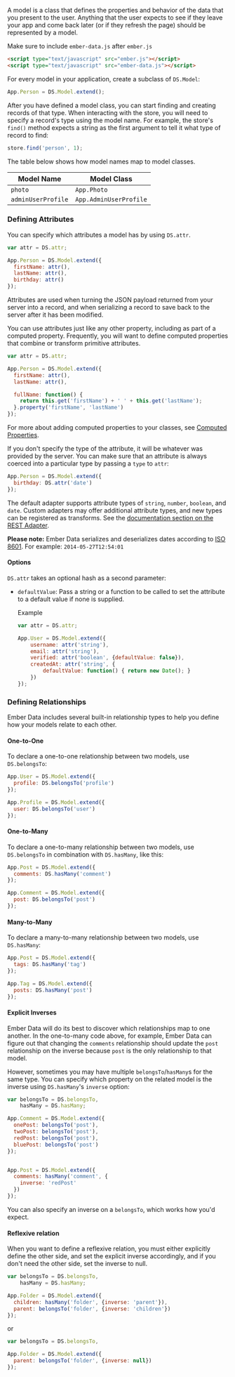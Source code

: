 A model is a class that defines the properties and behavior of the
data that you present to the user. Anything that the user expects to see
if they leave your app and come back later (or if they refresh the page)
should be represented by a model.

Make sure to include `ember-data.js` after `ember.js`

```html
<script type="text/javascript" src="ember.js"></script>
<script type="text/javascript" src="ember-data.js"></script>
```

For every model in your application, create a subclass of `DS.Model`:

```javascript
App.Person = DS.Model.extend();
```

After you have defined a model class, you can start finding and creating
records of that type. When interacting with the store, you will need to
specify a record's type using the model name. For example, the store's
`find()` method expects a string as the first argument to tell it what
type of record to find:

```javascript
store.find('person', 1);
```

The table below shows how model names map to model classes.

<table>
  <thead>
  <tr>
    <th>Model Name</th>
    <th>Model Class</th>
  </tr>
  </thead>
  <tr>
    <td><code>photo</code></td>
    <td><code>App.Photo</code></td>
  </tr>
  <tr>
    <td><code>adminUserProfile</code></td>
    <td><code>App.AdminUserProfile</code></td>
  </tr>
</table>

### Defining Attributes

You can specify which attributes a model has by using `DS.attr`.

```javascript
var attr = DS.attr;

App.Person = DS.Model.extend({
  firstName: attr(),
  lastName: attr(),
  birthday: attr()
});
```

Attributes are used when turning the JSON payload returned from your
server into a record, and when serializing a record to save back to the
server after it has been modified.

You can use attributes just like any other property, including as part of a
computed property. Frequently, you will want to define computed
properties that combine or transform primitive attributes.

```javascript
var attr = DS.attr;

App.Person = DS.Model.extend({
  firstName: attr(),
  lastName: attr(),

  fullName: function() {
    return this.get('firstName') + ' ' + this.get('lastName');
  }.property('firstName', 'lastName')
});
```

For more about adding computed properties to your classes, see [Computed Properties](../../object-model/computed-properties/).

If you don't specify the type of the attribute, it will be whatever was
provided by the server. You can make sure that an attribute is always
coerced into a particular type by passing a `type` to `attr`:

```javascript
App.Person = DS.Model.extend({
  birthday: DS.attr('date')
});
```

The default adapter supports attribute types of `string`,
`number`, `boolean`, and `date`. Custom adapters may offer additional
attribute types, and new types can be registered as transforms. See the
[documentation section on the REST Adapter](../../models/the-rest-adapter/).

**Please note:** Ember Data serializes and deserializes dates according to
                 [ISO 8601][]. For example: `2014-05-27T12:54:01`

[ISO 8601]: http://en.wikipedia.org/wiki/ISO_8601

#### Options
`DS.attr` takes an optional hash as a second parameter:

- `defaultValue`: Pass a string or a function to be called to set the
                  attribute to a default value if none is supplied.

  Example

  ```JavaScript
  var attr = DS.attr;

  App.User = DS.Model.extend({
      username: attr('string'),
      email: attr('string'),
      verified: attr('boolean', {defaultValue: false}),
      createdAt: attr('string', {
          defaultValue: function() { return new Date(); }
      })
  });
  ```


### Defining Relationships

Ember Data includes several built-in relationship types to help you
define how your models relate to each other.

#### One-to-One

To declare a one-to-one relationship between two models, use
`DS.belongsTo`:

```javascript
App.User = DS.Model.extend({
  profile: DS.belongsTo('profile')
});

App.Profile = DS.Model.extend({
  user: DS.belongsTo('user')
});
```

#### One-to-Many

To declare a one-to-many relationship between two models, use
`DS.belongsTo` in combination with `DS.hasMany`, like this:

```javascript
App.Post = DS.Model.extend({
  comments: DS.hasMany('comment')
});

App.Comment = DS.Model.extend({
  post: DS.belongsTo('post')
});
```

#### Many-to-Many

To declare a many-to-many relationship between two models, use
`DS.hasMany`:

```javascript
App.Post = DS.Model.extend({
  tags: DS.hasMany('tag')
});

App.Tag = DS.Model.extend({
  posts: DS.hasMany('post')
});
```

#### Explicit Inverses

Ember Data will do its best to discover which relationships map to one
another. In the one-to-many code above, for example, Ember Data can figure out that
changing the `comments` relationship should update the `post`
relationship on the inverse because `post` is the only relationship to
that model.

However, sometimes you may have multiple `belongsTo`/`hasMany`s for the
same type. You can specify which property on the related model is the
inverse using `DS.hasMany`'s `inverse` option:

```javascript
var belongsTo = DS.belongsTo,
    hasMany = DS.hasMany;

App.Comment = DS.Model.extend({
  onePost: belongsTo('post'),
  twoPost: belongsTo('post'),
  redPost: belongsTo('post'),
  bluePost: belongsTo('post')
});


App.Post = DS.Model.extend({
  comments: hasMany('comment', {
    inverse: 'redPost'
  })
});
```

You can also specify an inverse on a `belongsTo`, which works how you'd expect.

#### Reflexive relation

When you want to define a reflexive relation, you must either explicitly define
the other side, and set the explicit inverse accordingly, and if you don't need the
other side, set the inverse to null.

```javascript
var belongsTo = DS.belongsTo,
    hasMany = DS.hasMany;

App.Folder = DS.Model.extend({
  children: hasMany('folder', {inverse: 'parent'}),
  parent: belongsTo('folder', {inverse: 'children'})
});
```

or

```javascript
var belongsTo = DS.belongsTo,

App.Folder = DS.Model.extend({
  parent: belongsTo('folder', {inverse: null})
});
```
